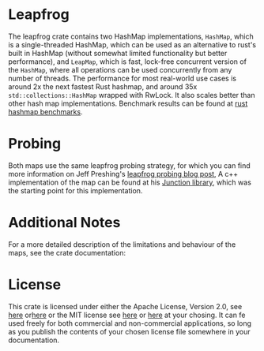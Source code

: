 # Leapfrog

The leapfrog crate contains two HashMap implementations, `HashMap`, which is
a single-threaded HashMap, which can be used as an alternative to rust's built
in HashMap (without somewhat limited functionality but better performance), and 
`LeapMap`, which is fast, lock-free concurrent version of the `HashMap`, where
all operations can be used concurrently from any number of threads. The
performance for most real-world use cases is around 2x the next fastest Rust
hashmap, and around 35x `std::collections::HashMap` wrapped with RwLock. It
also scales better than other hash map implementations. Benchmark results can
be found at [rust hashmap benchmarks](https://github.com/robclu/conc-map-bench).

# Probing

Both maps use the same leapfrog probing strategy, for which you can find more
information on Jeff Preshing's [leapfrog probing blog post](https://preshing.com/20160314/leapfrog-probing/),
A c++ implementation of the map can be found at his [Junction library](https://github.com/preshing/junction),
which was the starting point for this implementation.

# Additional Notes

For a more detailed description of the limitations and behaviour of the maps,
see the crate documentation: 

# License

This crate is licensed under either the Apache License, Version 2.0, see 
[here](LICENSE-APACHE) or[here](http://www.apache.org/licenses/LICENSE-2.0) or
the MIT license see [here](LICENSE-MIT) or [here](http://opensource.org/licenses/MIT)
at your chosing. It can fe used freely for both commercial and non-commercial 
applications, so long as you publish the contents of your chosen license file
somewhere in your documentation.


